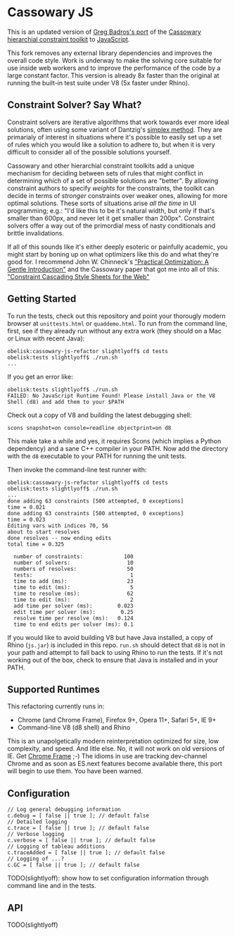 Cassowary JS
============

This is an updated version of [Greg Badros's
port](http://www.badros.com/greg/cassowary/js/quaddemo.html "JS Quad Demo") of
the [Cassowary hierarchial constraint
toolkit](http://www.cs.washington.edu/research/constraints/cassowary/) to
[JavaScript](http://cassowary.cvs.sourceforge.net/viewvc/cassowary/cassowary/js/).

This fork removes any external library dependencies and improves the overall
code style. Work is underway to make the solving core suitable for use inside
web workers and to improve the performance of the code by a large constant
factor. This version is already 8x faster than the original at running the
built-in test suite under V8 (5x faster under Rhino).

Constraint Solver? Say What?
----------------------------

Constraint solvers are iterative algorithms that work towards ever more ideal
solutions, often using some variant of Dantzig's [simplex
method](http://en.wikipedia.org/wiki/Simplex_algorithm). They are primarialy of
interest in situations where it's possible to easily set up a set of rules
which you would like a solution to adhere to, but when it is very difficult to
consider all of the possible solutions yourself.

Cassowary and other hierarchial constraint toolkits add a unique mechanism for
deciding between sets of rules that might conflict in determining which of a
set of possible solutions are "better". By allowing constraint authors to
specify *weights* for the constraints, the toolkit can decide in terms of
*stronger* constraints over weaker ones, allowing for more optimal solutions.
These sorts of situations arise *all the time* in UI programming; e.g.: "I'd
like this to be it's natural width, but only if that's smaller than 600px, and
never let it get smaller than 200px". Constraint solvers offer a way out of the
primordial mess of nasty conditionals and brittle invalidations.

If all of this sounds like it's either deeply esoteric or painfully academic,
you might start by boning up on what optimizers like this do and what they're
good for. I recommend John W. Chinneck's ["Practical Optimization: A Gentle
Introduction"](http://www.sce.carleton.ca/faculty/chinneck/po.html) and the
Cassowary paper that got me into all of this: ["Constraint Cascading Style
Sheets for the
Web"](http://citeseer.ist.psu.edu/viewdoc/summary?doi=10.1.1.101.4819)

Getting Started
---------------

To run the tests, check out this repository and point your thorougly modern
browser at `unittests.html` or `quaddemo.html`. To run from the command line,
first, see if they already run without any extra work (they should on a Mac or
Linux with recent Java):

```
obelisk:cassowary-js-refactor slightlyoff$ cd tests
obelisk:tests slightlyoff$ ./run.sh
...
```

If you get an error like: 

```
obelisk:tests slightlyoff$ ./run.sh 
FAILED: No JavaScript Runtime Found! Please install Java or the V8 Shell (d8) and add them to your $PATH
```

Check out a copy of V8 and building the latest debugging shell:

`scons snapshot=on console=readline objectprint=on d8`

This make take a while and yes, it requires Scons (which implies a Python
dependency) and a sane C++ compiler in your PATH. Now add the directory with
the `d8` executable to your PATH for running the unit tests.

Then invoke the command-line test runner with:

```
obelisk:cassowary-js-refactor slightlyoff$ cd tests
obelisk:tests slightlyoff$ ./run.sh
...
done adding 63 constraints [500 attempted, 0 exceptions]
time = 0.021
done adding 63 constraints [500 attempted, 0 exceptions]
time = 0.023
Editing vars with indices 70, 56
about to start resolves
done resolves -- now ending edits
total time = 0.325

  number of constraints:             100
  number of solvers:                  10
  numbers of resolves:                50
  tests:                               1
  time to add (ms):                   23
  time to edit (ms):                   5
  time to resolve (ms):               62
  time to edit (ms):                   2
  add time per solver (ms):        0.023
  edit time per solver (ms):        0.25
  resolve time per resolve (ms):   0.124
  time to end edits per solver (ms): 0.1
```

If you would like to avoid building V8 but have Java installed, a copy of Rhino
(`js.jar`) is included in this repo. `run.sh` should detect that `d8` is not in
your path and attempt to fall back to using Rhino to run the tests. If it's not
working out of the box, check to ensure that Java is installed and in your
PATH.

Supported Runtimes
------------------

This refactoring currently runs in:

  * Chrome (and Chrome Frame), Firefox 9+, Opera 11+, Safari 5+, IE 9+
  * Command-line V8 (d8 shell) and Rhino

This is an unapolgetically modern reinterpretation optimized for size, low
complexity, and speed. And litle else. No, it will not work on old versions of
IE. Get [Chrome Frame](http://google.com/chromeframe) ;-) The idioms in use are
tracking dev-channel Chrome and as soon as ES.next features become available
there, this port will begin to use them. You have been warned.

Configuration
-------------

```
// Log general debugging information
c.debug = [ false || true ]; // default false
// Detailed logging
c.trace = [ false || true ]; // default false
// Verbose logging
c.verbose = [ false || true ]; // default false
// Logging of tableau additions
c.traceAdded = [ false || true ]; // default false
// Logging of ...?
c.GC = [ false || true ]; // default false
```

TODO(slightlyoff): show how to set configuration information through command line and in the tests.

API
---

TODO(slightlyoff)
